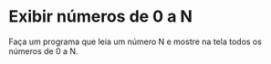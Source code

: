 # Exibir números de 0 a N
Faça um programa que leia um número N e mostre na tela todos os números de 0 a N.
